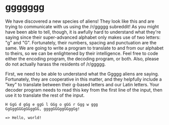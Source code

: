 # ggggggg


We have discovered a new species of aliens! They look like this and are trying to communicate with us using the /r/ggggg subreddit! As you might have been able
to tell, though, it is awfully hard to understand what they're saying since their super-advanced alphabet only makes use of two letters: "g" and "G".
Fortunately, their numbers, spacing and punctuation are the same.
We are going to write a program to translate to and from our alphabet to theirs, so we can be enlightened by their intelligence.
Feel free to code either the encoding program, the decoding program, or both.
Also, please do not actually harass the residents of /r/ggggg.


First, we need to be able to understand what the Ggggg aliens are saying. Fortunately, they are cooperative in this matter, and they helpfully include a "key"
to translate between their g-based letters and our Latin letters. Your decoder program needs to read this key from the first line of the input, then use it to
translate the rest of the input.


    H GgG d gGg e ggG l GGg o gGG r Ggg w ggg
    GgGggGGGgGGggGG, ggggGGGggGGggGg!

    => Hello, world!
